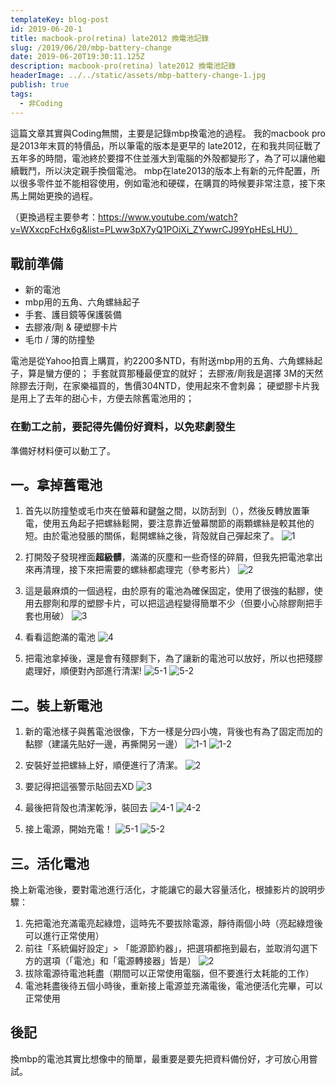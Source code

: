 ```yaml
---
templateKey: blog-post
id: 2019-06-20-1
title: macbook-pro(retina) late2012 換電池記錄
slug: /2019/06/20/mbp-battery-change
date: 2019-06-20T19:30:11.125Z
description: macbook-pro(retina) late2012 換電池記錄
headerImage: ../../static/assets/mbp-battery-change-1.jpg
publish: true
tags:
  - 非Coding
---
```


這篇文章其實與Coding無關，主要是記錄mbp換電池的過程。
我的macbook pro是2013年末買的特價品，所以筆電的版本是更早的 late2012，在和我共同征戰了五年多的時間，電池終於要撐不住並漲大到電腦的外殻都變形了，為了可以讓他繼續戰鬥，所以決定親手換個電池。
mbp在late2013的版本上有新的元件配置，所以很多零件並不能相容使用，例如電池和硬碟，在購買的時候要非常注意，接下來馬上開始更換的過程。

（更換過程主要參考：https://www.youtube.com/watch?v=WXxcpFcHx6g&list=PLww3pX7yQ1POiXi_ZYwwrCJ99YpHEsLHU）

## 戰前準備

- 新的電池
- mbp用的五角、六角螺絲起子
- 手套、護目鏡等保護裝備
- 去膠液/劑 & 硬塑膠卡片
- 毛巾 / 薄的防撞墊

電池是從Yahoo拍賣上購買，約2200多NTD，有附送mbp用的五角、六角螺絲起子，算是蠻方便的；
手套就買那種最便宜的就好；
去膠液/劑我是選擇 3M的天然除膠去汙劑，在家樂福買的，售價304NTD，使用起來不會刺鼻；
硬塑膠卡片我是用上了去年的甜心卡，方便去除舊電池用的；

### **在動工之前，要記得先備份好資料，以免悲劇發生**

準備好材料便可以動工了。

## 一。拿掉舊電池

1. 首先以防撞墊或毛巾夾在螢幕和鍵盤之間，以防刮到（），然後反轉放置筆電，使用五角起子把螺絲鬆開，要注意靠近螢幕關節的兩顆螺絲是較其他的短。由於電池發脹的關係，鬆開螺絲之後，背殻就自己彈起來了。
  ![1](../../static/assets/mbp-battery-change-2.jpg)

2. 打開殻子發現裡面**超級髒**，滿滿的灰塵和一些奇怪的碎屑，但我先把電池拿出來再清理，接下來把需要的螺絲都處理完（參考影片）
  ![2](../../static/assets/mbp-battery-change-3.jpg)

3. 這是最麻煩的一個過程，由於原有的電池為確保固定，使用了很強的黏膠，使用去膠劑和厚的塑膠卡片，可以把這過程變得簡單不少（但要小心除膠劑把手套也用破）
  ![3](../../static/assets/mbp-battery-change-4.jpg)

4. 看看這飽滿的電池
  ![4](../../static/assets/mbp-battery-change-5.jpg)

5. 把電池拿掉後，還是會有殘膠剩下，為了讓新的電池可以放好，所以也把殘膠處理好，順便對內部進行清潔!
  ![5-1](../../static/assets/mbp-battery-change-6.jpg)
  ![5-2](../../static/assets/mbp-battery-change-7.jpg)

## 二。裝上新電池

1. 新的電池樣子與舊電池很像，下方一樣是分四小塊，背後也有為了固定而加的黏膠（建議先貼好一邊，再撕開另一邊）
 ![1-1](../../static/assets/mbp-battery-change-8.jpg)
 ![1-2](../../static/assets/mbp-battery-change-9.jpg)

2. 安裝好並把螺絲上好，順便進行了清潔。
  ![2](../../static/assets/mbp-battery-change-10.jpg)

3. 要記得把這張警示貼回去XD
  ![3](../../static/assets/mbp-battery-change-11.jpg)

4. 最後把背殻也清潔乾淨，裝回去
  ![4-1](../../static/assets/mbp-battery-change-12.jpg)
  ![4-2](../../static/assets/mbp-battery-change-13.jpg)

5. 接上電源，開始充電！
  ![5-1](../../static/assets/mbp-battery-change-14.jpg)
  ![5-2](../../static/assets/mbp-battery-change-15.jpg)

## 三。活化電池

換上新電池後，要對電池進行活化，才能讓它的最大容量活化，根據影片的說明步驟：

1. 先把電池充滿電亮起綠燈，這時先不要拔除電源，靜待兩個小時（亮起綠燈後可以進行正常使用）
2. 前往「系統偏好設定」> 「能源節約器」，把選項都拖到最右，並取消勾選下方的選項（「電池」和「電源轉接器」皆是）
  ![2](../../static/assets/mbp-battery-change-16.png)
3. 拔除電源待電池耗盡（期間可以正常使用電腦，但不要進行太耗能的工作）
4. 電池耗盡後待五個小時後，重新接上電源並充滿電後，電池便活化完畢，可以正常使用

## 後記

換mbp的電池其實比想像中的簡單，最重要是要先把資料備份好，才可放心用嘗試。
